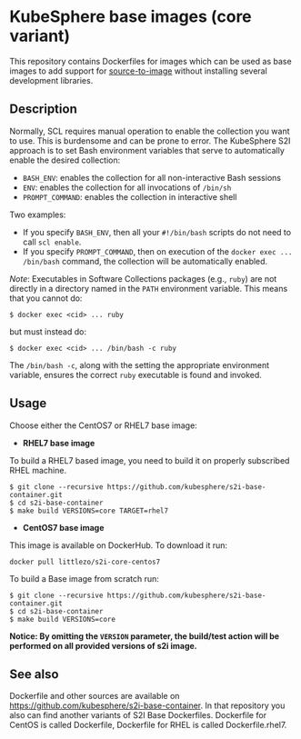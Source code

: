 KubeSphere base images (core variant)
========================================

This repository contains Dockerfiles for images which can be used as base images
to add support for [source-to-image](https://github.com/kubesphere/s2ioperator)
without installing several development libraries.


Description
--------------------------------

Normally, SCL requires manual operation to enable the collection you want to use.
This is burdensome and can be prone to error.
The KubeSphere S2I approach is to set Bash environment variables that
serve to automatically enable the desired collection:

* `BASH_ENV`: enables the collection for all non-interactive Bash sessions
* `ENV`: enables the collection for all invocations of `/bin/sh`
* `PROMPT_COMMAND`: enables the collection in interactive shell

Two examples:
* If you specify `BASH_ENV`, then all your `#!/bin/bash` scripts
do not need to call `scl enable`.
* If you specify `PROMPT_COMMAND`, then on execution of the
`docker exec ... /bin/bash` command, the collection will be automatically enabled.

*Note*:
Executables in Software Collections packages (e.g., `ruby`)
are not directly in a directory named in the `PATH` environment variable.
This means that you cannot do:

    $ docker exec <cid> ... ruby

but must instead do:

    $ docker exec <cid> ... /bin/bash -c ruby

The `/bin/bash -c`, along with the setting the appropriate environment variable,
ensures the correct `ruby` executable is found and invoked.


Usage
------------------------
Choose either the CentOS7 or RHEL7 base image:
*  **RHEL7 base image**

To build a RHEL7 based image, you need to build it on properly subscribed RHEL machine.

```
$ git clone --recursive https://github.com/kubesphere/s2i-base-container.git
$ cd s2i-base-container
$ make build VERSIONS=core TARGET=rhel7
```

*  **CentOS7 base image**

This image is available on DockerHub. To download it run:

```console
docker pull littlezo/s2i-core-centos7
```

To build a Base image from scratch run:

```
$ git clone --recursive https://github.com/kubesphere/s2i-base-container.git
$ cd s2i-base-container
$ make build VERSIONS=core
```

**Notice: By omitting the `VERSION` parameter, the build/test action will be performed
on all provided versions of s2i image.**


See also
--------
Dockerfile and other sources are available on https://github.com/kubesphere/s2i-base-container.
In that repository you also can find another variants of S2I Base Dockerfiles.
Dockerfile for CentOS is called Dockerfile, Dockerfile for RHEL is called Dockerfile.rhel7.

